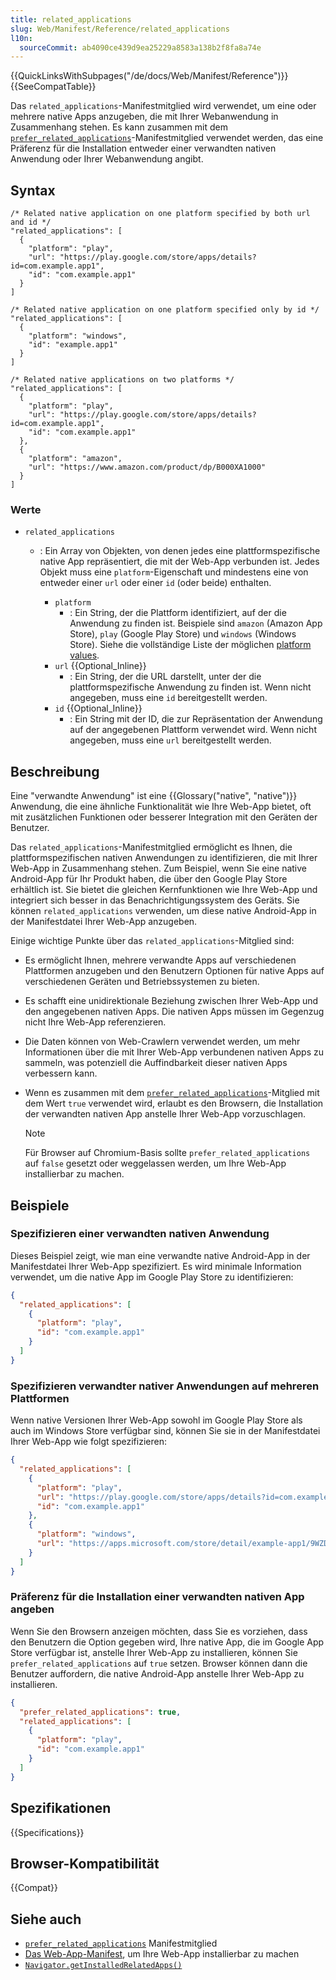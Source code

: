 ```yaml
---
title: related_applications
slug: Web/Manifest/Reference/related_applications
l10n:
  sourceCommit: ab4090ce439d9ea25229a8583a138b2f8fa8a74e
---
```


{{QuickLinksWithSubpages("/de/docs/Web/Manifest/Reference")}}{{SeeCompatTable}}

Das `related_applications`-Manifestmitglied wird verwendet, um eine oder mehrere native Apps anzugeben, die mit Ihrer Webanwendung in Zusammenhang stehen.
Es kann zusammen mit dem [`prefer_related_applications`](/de/docs/Web/Manifest/Reference/prefer_related_applications)-Manifestmitglied verwendet werden, das eine Präferenz für die Installation entweder einer verwandten nativen Anwendung oder Ihrer Webanwendung angibt.

## Syntax

```json-nolint
/* Related native application on one platform specified by both url and id */
"related_applications": [
  {
    "platform": "play",
    "url": "https://play.google.com/store/apps/details?id=com.example.app1",
    "id": "com.example.app1"
  }
]

/* Related native application on one platform specified only by id */
"related_applications": [
  {
    "platform": "windows",
    "id": "example.app1"
  }
]

/* Related native applications on two platforms */
"related_applications": [
  {
    "platform": "play",
    "url": "https://play.google.com/store/apps/details?id=com.example.app1",
    "id": "com.example.app1"
  },
  {
    "platform": "amazon",
    "url": "https://www.amazon.com/product/dp/B000XA1000"
  }
]
```

### Werte

- `related_applications`

  - : Ein Array von Objekten, von denen jedes eine plattformspezifische native App repräsentiert, die mit der Web-App verbunden ist. Jedes Objekt muss eine `platform`-Eigenschaft und mindestens eine von entweder einer `url` oder einer `id` (oder beide) enthalten.

    - `platform`
      - : Ein String, der die Plattform identifiziert, auf der die Anwendung zu finden ist.
        Beispiele sind `amazon` (Amazon App Store), `play` (Google Play Store) und `windows` (Windows Store).
        Siehe die vollständige Liste der möglichen [platform values](https://github.com/w3c/manifest/wiki/Platforms).
    - `url` {{Optional_Inline}}
      - : Ein String, der die URL darstellt, unter der die plattformspezifische Anwendung zu finden ist.
        Wenn nicht angegeben, muss eine `id` bereitgestellt werden.
    - `id` {{Optional_Inline}}
      - : Ein String mit der ID, die zur Repräsentation der Anwendung auf der angegebenen Plattform verwendet wird.
        Wenn nicht angegeben, muss eine `url` bereitgestellt werden.

## Beschreibung

Eine "verwandte Anwendung" ist eine {{Glossary("native", "native")}} Anwendung, die eine ähnliche Funktionalität wie Ihre Web-App bietet, oft mit zusätzlichen Funktionen oder besserer Integration mit den Geräten der Benutzer.

Das `related_applications`-Manifestmitglied ermöglicht es Ihnen, die plattformspezifischen nativen Anwendungen zu identifizieren, die mit Ihrer Web-App in Zusammenhang stehen.
Zum Beispiel, wenn Sie eine native Android-App für Ihr Produkt haben, die über den Google Play Store erhältlich ist.
Sie bietet die gleichen Kernfunktionen wie Ihre Web-App und integriert sich besser in das Benachrichtigungssystem des Geräts.
Sie können `related_applications` verwenden, um diese native Android-App in der Manifestdatei Ihrer Web-App anzugeben.

Einige wichtige Punkte über das `related_applications`-Mitglied sind:

- Es ermöglicht Ihnen, mehrere verwandte Apps auf verschiedenen Plattformen anzugeben und den Benutzern Optionen für native Apps auf verschiedenen Geräten und Betriebssystemen zu bieten.
- Es schafft eine unidirektionale Beziehung zwischen Ihrer Web-App und den angegebenen nativen Apps.
  Die nativen Apps müssen im Gegenzug nicht Ihre Web-App referenzieren.
- Die Daten können von Web-Crawlern verwendet werden, um mehr Informationen über die mit Ihrer Web-App verbundenen nativen Apps zu sammeln, was potenziell die Auffindbarkeit dieser nativen Apps verbessern kann.

- Wenn es zusammen mit dem [`prefer_related_applications`](/de/docs/Web/Manifest/Reference/prefer_related_applications)-Mitglied mit dem Wert `true` verwendet wird, erlaubt es den Browsern, die Installation der verwandten nativen App anstelle Ihrer Web-App vorzuschlagen.

  > [!NOTE]
  > Für Browser auf Chromium-Basis sollte `prefer_related_applications` auf `false` gesetzt oder weggelassen werden, um Ihre Web-App installierbar zu machen.

## Beispiele

### Spezifizieren einer verwandten nativen Anwendung

Dieses Beispiel zeigt, wie man eine verwandte native Android-App in der Manifestdatei Ihrer Web-App spezifiziert. Es wird minimale Information verwendet, um die native App im Google Play Store zu identifizieren:

```json
{
  "related_applications": [
    {
      "platform": "play",
      "id": "com.example.app1"
    }
  ]
}
```

### Spezifizieren verwandter nativer Anwendungen auf mehreren Plattformen

Wenn native Versionen Ihrer Web-App sowohl im Google Play Store als auch im Windows Store verfügbar sind, können Sie sie in der Manifestdatei Ihrer Web-App wie folgt spezifizieren:

```json
{
  "related_applications": [
    {
      "platform": "play",
      "url": "https://play.google.com/store/apps/details?id=com.example.app1",
      "id": "com.example.app1"
    },
    {
      "platform": "windows",
      "url": "https://apps.microsoft.com/store/detail/example-app1/9WZDNCRFHVJL"
    }
  ]
}
```

### Präferenz für die Installation einer verwandten nativen App angeben

Wenn Sie den Browsern anzeigen möchten, dass Sie es vorziehen, dass den Benutzern die Option gegeben wird, Ihre native App, die im Google App Store verfügbar ist, anstelle Ihrer Web-App zu installieren, können Sie `prefer_related_applications` auf `true` setzen. Browser können dann die Benutzer auffordern, die native Android-App anstelle Ihrer Web-App zu installieren.

```json
{
  "prefer_related_applications": true,
  "related_applications": [
    {
      "platform": "play",
      "id": "com.example.app1"
    }
  ]
}
```

## Spezifikationen

{{Specifications}}

## Browser-Kompatibilität

{{Compat}}

## Siehe auch

- [`prefer_related_applications`](/de/docs/Web/Manifest/Reference/prefer_related_applications) Manifestmitglied
- [Das Web-App-Manifest](/de/docs/Web/Progressive_web_apps/Guides/Making_PWAs_installable#the_web_app_manifest), um Ihre Web-App installierbar zu machen
- [`Navigator.getInstalledRelatedApps()`](/de/docs/Web/API/Navigator/getInstalledRelatedApps)
